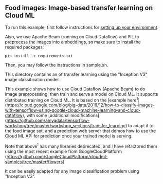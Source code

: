 Food images: Image-based transfer learning on Cloud ML
--------------------------------------------------

To run this example, first follow instructions for [setting up your environment](https://cloud.google.com/ml/docs/how-tos/getting-set-up).

Also, we use Apache Beam (running on Cloud Dataflow) and PIL to preprocess the images into embeddings, so make sure to install the required packages:
```
pip install -r requirements.txt
```

Then, you may follow the instructions in sample.sh.

This directory contains an of transfer learning using the "Inception V3" image classification model.

This example shows how to use Cloud Dataflow (Apache Beam) to do image preprocessing, then train and serve a model on Cloud ML. It supports distributed training on Cloud ML. It is based on the [example here<sup>1</sup>] (https://cloud.google.com/blog/big-data/2016/12/how-to-classify-images-with-tensorflow-using-google-cloud-machine-learning-and-cloud-dataflow), with some [additional modifications] (https://github.com/amygdala/tensorflow-workshop/tree/master/workshop_sections/transfer_learning) to adapt it to the food image set, and a prediction web server that demos how to use the Cloud ML API for prediction once your trained model is serving.

Note that above<sup>1</sup> has many libraries deprecated, and I have refactored them using the most recent example from GoogleCloudPlatform (https://github.com/GoogleCloudPlatform/cloudml-samples/tree/master/flowers)

It can be easily adapted for any image classification problem using "Inception V3".
